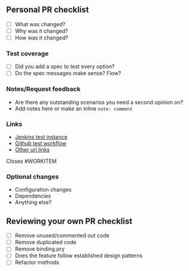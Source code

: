 ## Personal PR checklist

- [ ] What was changed?
- [ ] Why was it changed?
- [ ] How was it changed?

### Test coverage
- [ ] Did you add a spec to test every option?
- [ ] Do the spec messages make sense? Flow?

###  Notes/Request feedback
- Are there any outstanding scenarios you need a second opinion on?
- Add notes here or make an inline `note: comment`

### Links
- [Jenkins test instance](url)
- [Github test workflow](url) 
- [Other url links](url)

Closes #WORKITEM

### Optional changes
- Configuration changes
- Dependencies
- Anything else?

## Reviewing your own PR checklist
- [ ] Remove unused/commented out code
- [ ] Remove duplicated code
- [ ] Remove binding.pry
- [ ] Does the feature follow established design patterns
- [ ] Refactor methods
